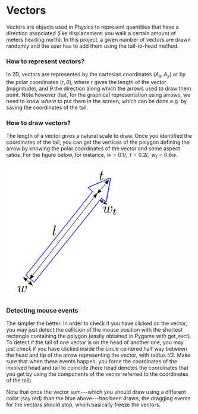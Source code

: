 Vectors
============

Vectors are objects used in Physics to represent quantities that have a direction associated (like displacement: you walk a certain amount of meters heading north). In this project, a given number of vectors are drawn randomly and the user has to add them using the tail-to-head method.

### How to represent vectors?

In 2D, vectors are represented by the cartesian coordinates (*A*<sub>*x*</sub>, *A*<sub>*y*</sub>) or by the polar coordinates (*r*, *θ*), where *r* gives the length of the vector (magnitude), and *θ* the direction along which the arrows used to draw them point. Note however that, for the graphical representation using arrows, we need to know *where* to put them in the screen, which can be done e.g. by saving the coordinates of the tail.

### How to draw vectors?

The length of a vector gives a natural scale to draw. Once you identified the coordinates of the tail, you can get the vertices of the polygon defining the arrow by knowing the polar coordinates of the vector and some aspect ratios. For the figure below, for instance,
*w* = 0.1*l*,   *t* = 0.2*l*,   *w*<sub>*t*</sub> = 0.6*w*.

 ![Drawing a vector as an arrow](https://raw.githubusercontent.com/essoca/Physics-Engines/master/images/arrow.png)
### Detecting mouse events

The simpler the better. In order to check if you have clicked on the vector, you may just detect the collision of the mouse position with the shortest rectangle containing the polygon (easily obtained in Pygame with get\_rect). To detect if the tail of one vector is on the head of another one, you may just check if you have clicked inside the circle centered half way between the head and tip of the arrow representing the vector, with radius *t*/2. Make sure that when these events happen, you force the coordinates of the involved head and tail to coincide (here head denotes the coordinates that you get by using the components of the vector referred to the coordinates of the tail).

Note that once the vector sum---which you should draw using a different color (say red) than the blue above---has been drawn, the dragging events for the vectors should stop, which basically freeze the vectors.
